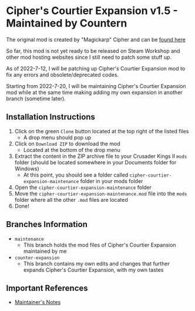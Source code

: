 # Cipher's Courtier Expansion v1.5 - Maintained by Countern

The original mod is created by "Magickarp" Cipher and can be [found here](https://steamcommunity.com/sharedfiles/filedetails/?id=1878436818)

So far, this mod is not yet ready to be released on Steam Workshop and other mod hosting websites since I still need to patch some stuff up. 

As of 2022-7-12, I will be patching up Cipher's Courtier Expansion mod to fix any errors and obsolete/deprecated codes.

Starting from 2022-7-20, I will be maintaining Cipher's Courtier Expansion mod while at the same time making adding my own expansion in another branch (sometime later).

## Installation Instructions

1. Click on the green `Clone` button located at the top right of the listed files
   * A drop menu should pop up
2. Click on `Download ZIP` to download the mod
   * Located at the bottom of the drop menu
3. Extract the content in the ZIP archive file to your Crusader Kings II `mods` folder (should be located somewhere in your Documents folder for Windows)
   * At this point, you should see a folder called `cipher-courtier-expansion-maintenance` folder in your mods folder
4. Open the `cipher-courtier-expansion-maintenance` folder
5. Move the `cipher-courtier-expansion-maintenance.mod` file into the `mods` folder where all the other `.mod` files are located
6. Done!

## Branches Information

* `maintenance`
   * This branch holds the mod files of Cipher's Courtier Expansion maintained by me
* `counter-expansion`
   * This branch contains my own edits and changes that further expands Cipher's Courtier Expansion, with my own tastes

## Important References

* [Maintainer's Notes](https://www.github.com/Countern/cipher-courtier-expansion-maintenance/blob/main/MAINTAINER_NOTES.md)
